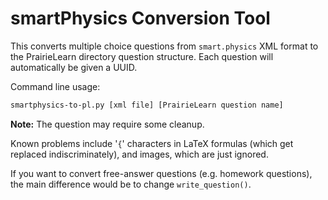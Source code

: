 # smartPhysics Conversion Tool

This converts multiple choice questions from `smart.physics` XML format to
the PrairieLearn directory question structure. Each question will automatically
be given a UUID.

Command line usage:

```bash
smartphysics-to-pl.py [xml file] [PrairieLearn question name]
```

**Note:** The question may require some cleanup.

Known problems include '`{`' characters in LaTeX formulas (which
get replaced indiscriminately), and images, which are just ignored.

If you want to convert free-answer questions (e.g. homework questions),
the main difference would be to change `write_question()`.

